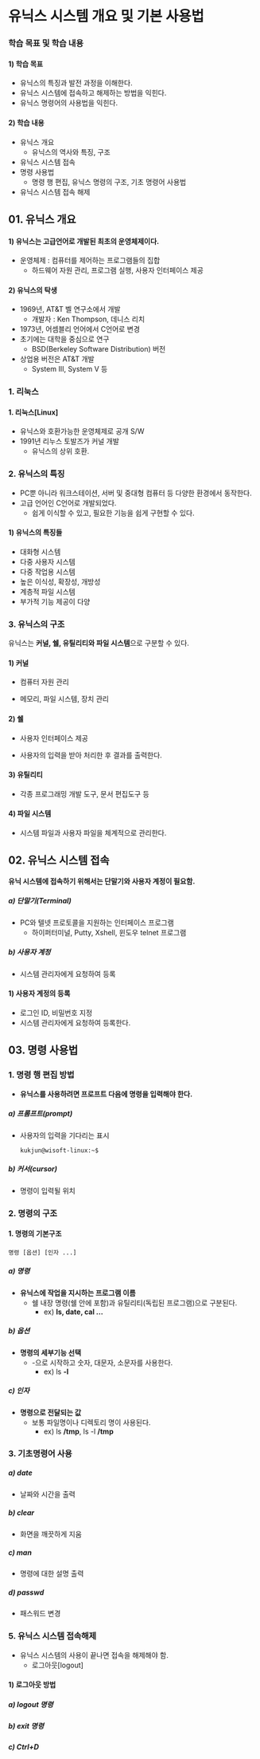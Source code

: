 # 유닉스 시스템 개요 및 기본 사용법

### 학습 목표 및 학습 내용

#### 1) 학습 목표

* 유닉스의 특징과 발전 과정을 이해한다.
* 유닉스 시스템에 접속하고 해제하는 방법을 익힌다.
* 유닉스 명령어의 사용법을 익힌다.

#### 2) 학습 내용

* 유닉스 개요
  * 유닉스의 역사와 특징, 구조
* 유닉스 시스템 접속
* 명령 사용법
  * 명령 행 편집, 유닉스 명령의 구조, 기초 명령어 사용법
* 유닉스 시스템 접속 해제

## 01. 유닉스 개요

#### 1) 유닉스는 고급언어로 개발된 최초의 운영체제이다.

* 운영체제 : 컴퓨터를 제어하는 프로그램들의 집합
  * 하드웨어 자원 관리, 프로그램 실행, 사용자 인터페이스 제공

#### 2) 유닉스의 탁생

* 1969년, AT&T 벨 연구소에서 개발
  * 개발자 : Ken Thompson, 데니스 리치
* 1973년, 어셈블리 언어에서  C언어로 변경
* 초기에는 대학을 중심으로 연구
  * BSD(Berkeley Software Distribution) 버전
* 상업용 버전은 AT&T 개발
  * System III, System V 등

### 1. 리눅스

#### 1.  리눅스[Linux]

* 유닉스와 호환가능한 운영체제로 공개 S/W
* 1991년 리누스 토발즈가 커널 개발
  * 유닉스의 상위 호환.

### 2. 유닉스의 특징

* PC뿐 아니라 워크스테이션, 서버 및 중대형 컴퓨터 등 다양한 환경에서 동작한다.
* 고급 언어인 C언어로 개발되었다.
  * 쉽게 이식할 수 있고, 필요한 기능을 쉽게 구현할 수 있다.

#### 1) 유닉스의 특징들

* 대화형 시스템
* 다중 사용자 시스템
* 다중 작업용 시스템
* 높은 이식성, 확장성, 개방성
* 계층적 파일 시스템
* 부가적 기능 제공이 다양

### 3. 유닉스의 구조

유닉스는 **커널, 쉘, 유틸리티와 파일 시스템**으로 구분할 수 있다.

#### 1) 커널

* 컴퓨터 자원 관리

* 메모리, 파일 시스템, 장치 관리

#### 2) 쉘

* 사용자 인터페이스 제공

* 사용자의 입력을 받아 처리한 후 결과를 출력한다.

#### 3) 유틸리티

* 각종 프로그래밍 개발 도구, 문서 편집도구 등

#### 4) 파일 시스템

* 시스템 파일과 사용자 파일을 체계적으로 관리한다.

## 02. 유닉스 시스템 접속

**유닉 시스템에 접속하기 위해서는 단말기와 사용자 계정이 필요함.**

##### a) 단말기(Terminal)

* PC와 텔넷 프로토콜을 지원하는 인터페이스 프로그램
  * 하이퍼터미널, Putty, Xshell, 윈도우 telnet 프로그램

##### b) 사용자 계정

* 시스템 관리자에게 요청하여 등록

#### 1) 사용자 계정의 등록

* 로그인 ID, 비밀번호 지정
* 시스템 관리자에게 요청하여 등록한다.

## 03. 명령 사용법

### 1. 명령 행 편집 방법

* **유닉스를 사용하려면 프로프트 다음에 명령을 입력해야 한다.**

##### a) 프롬프트(prompt)

* 사용자의 입력을 기다리는 표시

  ```
  kukjun@wisoft-linux:~$
  ```

##### b) 커서(cursor)

* 명령이 입력될 위치

### 2. 명령의 구조

#### 1. 명령의 기본구조

```
명령 [옵션] [인자 ...]
```

##### a) 명령

* **유닉스에 작업을 지시하는 프로그램 이름**
  * 쉘 내장 명령(쉘 안에 포함)과 유틸리티(독립된 프로그램)으로 구분된다.
    * ex) **ls, date, cal ...**

##### b) 옵션

* **명령의 세부기능 선택**
  * -으로 시작하고 숫자, 대문자, 소문자를 사용한다.
    *  ex) ls **-l**

##### c) 인자

* **명령으로 전달되는 값**
  * 보통 파일명이나 디렉토리 명이 사용된다.
    * ex) ls **/tmp**, ls -l **/tmp**

### 3. 기초명령어 사용

##### a) date

* 날짜와 시간을 출력

##### b) clear

* 화면을 깨끗하게 지움

##### c) man

* 명령에 대한 설명 출력

##### d) passwd

* 패스워드 변경

### 5. 유닉스 시스템 접속해제

* 유닉스 시스템의 사용이 끝나면 접속을 해제해야 함.
  * 로그아웃[logout]

#### 1) 로그아웃 방법

##### a) logout 명령

##### b) exit 명령

##### c) Ctrl+D